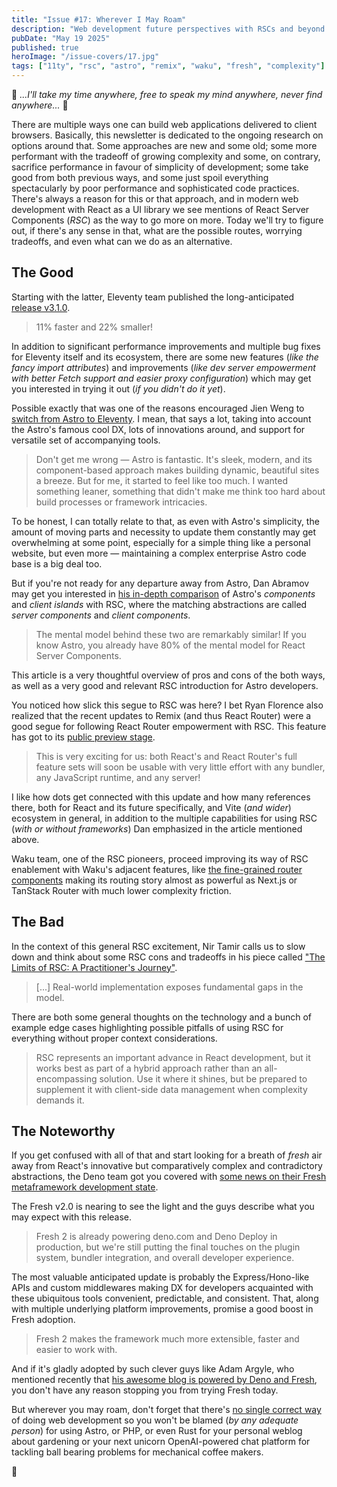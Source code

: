 ```yaml
---
title: "Issue #17: Wherever I May Roam"
description: "Web development future perspectives with RSCs and beyond."
pubDate: "May 19 2025"
published: true
heroImage: "/issue-covers/17.jpg"
tags: ["11ty", "rsc", "astro", "remix", "waku", "fresh", "complexity"]
---
```


🎵 _...I'll take my time anywhere, free to speak my mind anywhere, never find anywhere..._ 🎵

There are multiple ways one can build web applications delivered to client browsers. Basically, this newsletter is dedicated to the ongoing research on options around that. Some approaches are new and some old; some more performant with the tradeoff of growing complexity and some, on contrary, sacrifice performance in favour of simplicity of development; some take good from both previous ways, and some just spoil everything spectacularly by poor performance and sophisticated code practices. There's always a reason for this or that approach, and in modern web development with React as a UI library we see mentions of React Server Components (_RSC_) as the way to go more on more. Today we'll try to figure out, if there's any sense in that, what are the possible routes, worrying tradeoffs, and even what can we do as an alternative.

## The Good

Starting with the latter, Eleventy team published the long-anticipated [release v3.1.0](https://github.com/11ty/eleventy/releases/tag/v3.1.0).

> 11% faster and 22% smaller!

In addition to significant performance improvements and multiple bug fixes for Eleventy itself and its ecosystem, there are some new features (_like the fancy import attributes_) and improvements (_like dev server empowerment with better Fetch support and easier proxy configuration_) which may get you interested in trying it out (_if you didn't do it yet_).

Possible exactly that was one of the reasons encouraged Jien Weng to [switch from Astro to Eleventy](https://jienweng.com/posts/why-i-switched-from-astro-to-11ty/). I mean, that says a lot, taking into account the Astro's famous cool DX, lots of innovations around, and support for versatile set of accompanying tools.

> Don't get me wrong — Astro is fantastic. It's sleek, modern, and its component-based approach makes building dynamic, beautiful sites a breeze. But for me, it started to feel like too much. I wanted something leaner, something that didn't make me think too hard about build processes or framework intricacies.

To be honest, I can totally relate to that, as even with Astro's simplicity, the amount of moving parts and necessity to update them constantly may get overwhelming at some point, especially for a simple thing like a personal website, but even more — maintaining a complex enterprise Astro code base is a big deal too.

But if you're not ready for any departure away from Astro, Dan Abramov may get you interested in [his in-depth comparison](https://overreacted.io/rsc-for-astro-developers/) of Astro's _components_ and _client islands_ with RSC, where the matching abstractions are called _server components_ and _client components_.

> The mental model behind these two are remarkably similar! If you know Astro, you already have 80% of the mental model for React Server Components.

This article is a very thoughtful overview of pros and cons of the both ways, as well as a very good and relevant RSC introduction for Astro developers.

You noticed how slick this segue to RSC was here? I bet Ryan Florence also realized that the recent updates to Remix (and thus React Router) were a good segue for following React Router empowerment with RSC. This feature has got to its [public preview stage](https://remix.run/blog/rsc-preview).

> This is very exciting for us: both React's and React Router's full feature sets will soon be usable with very little effort with any bundler, any JavaScript runtime, and any server!

I like how dots get connected with this update and how many references there, both for React and its future specifically, and Vite (_and wider_) ecosystem in general, in addition to the multiple capabilities for using RSC (_with or without frameworks_) Dan emphasized in the article mentioned above.

Waku team, one of the RSC pioneers, proceed improving its way of RSC enablement with Waku's adjacent features, like [the fine-grained router components](https://waku.gg/blog/fine-grained-router-components) making its routing story almost as powerful as Next.js or TanStack Router with much lower complexity friction.

## The Bad

In the context of this general RSC excitement, Nir Tamir calls us to slow down and think about some RSC cons and tradeoffs in his piece called ["The Limits of RSC: A Practitioner's Journey"](https://www.nirtamir.com/articles/the-limits-of-rsc-a-practitioners-journey).

> [...] Real-world implementation exposes fundamental gaps in the model.

There are both some general thoughts on the technology and a bunch of example edge cases highlighting possible pitfalls of using RSC for everything without proper context considerations.

> RSC represents an important advance in React development, but it works best as part of a hybrid approach rather than an all-encompassing solution. Use it where it shines, but be prepared to supplement it with client-side data management when complexity demands it.

## The Noteworthy

If you get confused with all of that and start looking for a breath of _fresh_ air away from React's innovative but comparatively complex and contradictory abstractions, the Deno team got you covered with [some news on their Fresh metaframework development state](https://deno.com/blog/an-update-on-fresh).

The Fresh v2.0 is nearing to see the light and the guys describe what you may expect with this release.

> Fresh 2 is already powering deno.com and Deno Deploy in production, but we're still putting the final touches on the plugin system, bundler integration, and overall developer experience.

The most valuable anticipated update is probably the Express/Hono-like APIs and custom middlewares making DX for developers acquainted with these ubiquitous tools convenient, predictable, and consistent. That, along with multiple underlying platform improvements, promise a good boost in Fresh adoption.

> Fresh 2 makes the framework much more extensible, faster and easier to work with.

And if it's gladly adopted by such clever guys like Adam Argyle, who mentioned recently that [his awesome blog is powered by Deno and Fresh](https://nerdy.dev/blogging-about-blogging#what-platform-are-you-using-to-manage-your-blog-and-why-did-you-choose-it?), you don't have any reason stopping you from trying Fresh today.

But wherever you may roam, don't forget that there's [no single correct way](https://metaframe.works/comparison/) of doing web development so you won't be blamed (_by any adequate person_) for using Astro, or PHP, or even Rust for your personal weblog about gardening or your next unicorn OpenAI-powered chat platform for tackling ball bearing problems for mechanical coffee makers.

👋
